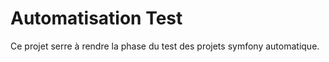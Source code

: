 Automatisation Test
========================

Ce projet serre à rendre la phase du test des projets symfony automatique.
